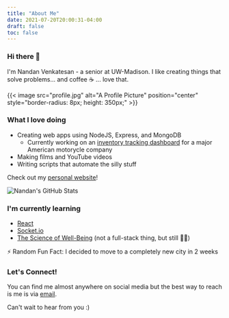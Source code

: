 ```yaml
---
title: "About Me"
date: 2021-07-20T20:00:31-04:00
draft: false
toc: false
---
```


### Hi there 👋

I'm Nandan Venkatesan - a senior at UW-Madison. I like creating things that solve problems... and coffee ☕️  ... love that.

{{< image src="profile.jpg" alt="A Profile Picture" position="center" style="border-radius: 8px; height: 350px;" >}}

### What I love doing
* Creating web apps using NodeJS, Express, and MongoDB
  * Currently working on an [inventory tracking dashboard](https://github.com/nandanv2702/aos-dashboard) for a major American motorycle company
* Making films and YouTube videos
* Writing scripts that automate the silly stuff

Check out my [personal website](https://nandanv.com/)!

![Nandan's GitHub Stats](https://github-readme-stats.vercel.app/api?username=nandanv2702&count_private=true&show_icons=true&theme=radical&hide=stars,contribs)

### I'm currently learning
* [React](https://reactjs.org)
* [Socket.io](https://socket.io/)
* [The Science of Well-Being](https://www.coursera.org/learn/the-science-of-well-being/) (not a full-stack thing, but still 🤷‍♂️)

⚡ Random Fun Fact: I decided to move to a completely new city in 2 weeks

### Let's Connect!
You can find me almost anywhere on social media but the best way to reach is me is via [email](mailto:nvenkatesan2@wisc.edu). 

Can't wait to hear from you :)

